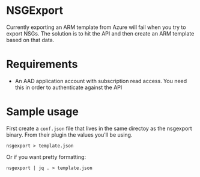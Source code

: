 # NSGExport

Currently exporting an ARM template from Azure will fail when you try to export NSGs. The solution is to hit the API and then create an ARM template based on that data.

# Requirements

* An AAD application account with subscription read access. You need this in order to authenticate against the API


# Sample usage

First create a `conf.json` file that lives in the same directoy as the nsgexport binary. From their plugin the values you'll be using.

`nsgexport > template.json`

Or if you want pretty formatting:

`nsgexport | jq . > template.json`


